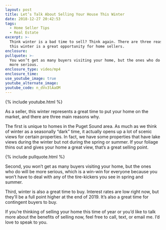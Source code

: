 ```yaml
---
layout: post
title: Let’s Talk About Selling Your House This Winter
date: 2018-12-27 20:42:53
tags:
  - Home Seller Tips
  - Real Estate
excerpt: >-
  Think winter is a bad time to sell? Think again. There are three reasons why
  this winter is a great opportunity for home sellers.
enclosure:
pullquote: >-
  You won’t get as many buyers visiting your home, but the ones who do will be
  more serious.
enclosure_type: video/mp4
enclosure_time:
use_youtube_image: true
youtube_alternate_image:
youtube_code: n_dVv3lAaOM
---
```


{% include youtube.html %}

As a seller, this winter represents a great time to put your home on the market, and there are three main reasons why.&nbsp;

The first is unique to homes in the Puget Sound area. As much as we think of winter as a seasonally “dark” time, it actually opens up a lot of scenic views for certain properties. In fact, we have some properties that have lake views during the winter but not during the spring or summer. If your foliage thins out and gives your home a great view, that’s a great selling point.

{% include pullquote.html %}

Second, you won’t get as many buyers visiting your home, but the ones who do will be more serious, which is a win-win for everyone because you won’t have to deal with any of the tire-kickers you see in spring and summer.&nbsp;

Third, winter is also a great time to buy. Interest rates are low right now, but they’ll be a full point higher at the end of 2019. It’s also a great time for contingent buyers to buy.&nbsp;

If you’re thinking of selling your home this time of year or you’d like to talk more about the benefits of selling now, feel free to call, text, or email me. I’d love to speak to you.